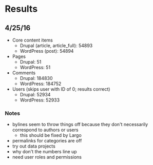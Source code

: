 # Results

## 4/25/16

- Core content items
    - Drupal (article, article_full): 54893
    - WordPress (post): 54894
- Pages
    - Drupal: 51
    - WordPress: 51
- Comments
    - Drupal: 184830
    - WordPress: 184752
- Users (skips user with ID of 0; results correct)
    - Drupal: 52934
    - WordPress: 52933

### Notes

- bylines seem to throw things off because they don't necessarily correspond to authors or users
    - this should be fixed by Largo
- permalinks for categories are off
- try out data projects
- why don't the numbers line up
- need user roles and permissions

